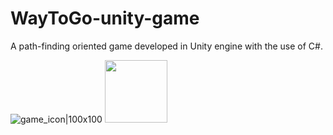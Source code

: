 # WayToGo-unity-game
A path-finding oriented game developed in Unity engine with the use of C#.

![game_icon|100x100](https://github.com/mistybanana/WayToGo-unity-game/blob/main/appstore_screenshots/icon.jpg?raw=true)
<img src="https://github.com/mistybanana/WayToGo-unity-game/blob/main/appstore_screenshots/icon.jpg" width="100" height="100">
